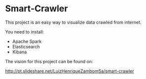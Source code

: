 # Smart-Crawler

This project is an easy way to visualize data crawled from internet.

You need to install:

- Apache Spark
- Elasticsearch
- Kibana

The vision for this project can be found on:

http://pt.slideshare.net/LuizHenriqueZambomSa/smart-crawler

